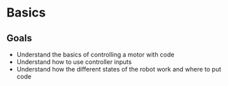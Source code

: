# Basics

## Goals

* Understand the basics of controlling a motor with code
* Understand how to use controller inputs
* Understand how the different states of the robot work and where to put code